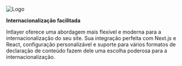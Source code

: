 ![Logo](https://github.com/aymericzip/intlayer/blob/main/docs/pt/packages/@intlayer/design-system/src/components/Logo/logo_with_text_no_frame.svg)

**Internacionalização facilitada**

Intlayer oferece uma abordagem mais flexível e moderna para a internacionalização do seu site. Sua integração perfeita com Next.js e React, configuração personalizável e suporte para vários formatos de declaração de conteúdo fazem dele uma escolha poderosa para a internacionalização.
